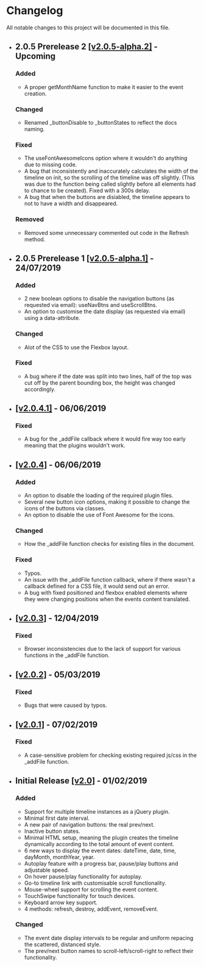 # Changelog

All notable changes to this project will be documented in this file.

- ## 2.0.5 Prerelease 2 [[v2.0.5-alpha.2]]() - Upcoming
     ### Added
     - A proper getMonthName function to make it easier to the event creation.
     ### Changed
     - Renamed _buttonDisable to _buttonStates to reflect the docs naming. 
     
     ### Fixed
     - The useFontAwesomeIcons option where it wouldn't do anything due to missing code.
     - A bug that inconsistently and inaccurately calculates the width of the timeline on init, so the scrolling of the timeline was off slightly. (This was due to the function being called slightly before all elements had to chance to be created). Fixed with a 300s delay.
     - A bug that when the buttons are disiabled, the timeline appears to not to have a width and disappeared.     

     ### Removed
     - Removed some unnecessary commented out code in the Refresh method.
     
- ## 2.0.5 Prerelease 1 [[v2.0.5-alpha.1]](https://github.com/yCodeTech/horizontal-timeline-2.0/tree/v2.0.5-alpha.1) - 24/07/2019
    ### Added
    - 2 new boolean options to disable the navigation buttons (as requested via email): useNavBtns and useScrollBtns.
    - An option to customise the date display (as requested via email) using a data-attribute.

    ### Changed
    - Alot of the CSS to use the Flexbox layout.

    ### Fixed
    - A bug where if the date was split into two lines, half of the top was cut off by the parent bounding box, the height was changed accordingly.

- ## [[v2.0.4.1]](https://github.com/yCodeTech/horizontal-timeline-2.0/tree/v2.0.4.1) - 06/06/2019
    ### Fixed
    - A bug for the _addFile callback where it would fire way too early meaning that the plugins wouldn't work.


- ## [[v2.0.4]](https://github.com/yCodeTech/horizontal-timeline-2.0/tree/v2.0.4) - 06/06/2019
    ### Added
    - An option to disable the loading of the required plugin files.
    - Several new button icon options, making it possible to change the icons of the buttons via classes.
    - An option to disable the use of Font Awesome for the icons.

    ### Changed
    - How the _addFile function checks for existing files in the document. 

    ### Fixed
    - Typos.
    - An issue with the _addFile function callback, where if there wasn't a callback defined for a CSS file, it would send out an error.
    - A bug with fixed positioned and flexbox enabled elements where they were changing positions when the events content translated.

- ## [[v2.0.3]](https://github.com/yCodeTech/horizontal-timeline-2.0/tree/v2.0.3) - 12/04/2019
    ### Fixed
    - Browser inconsistencies due to the lack of support for various functions in the _addFile function.

- ## [[v2.0.2]](https://github.com/yCodeTech/horizontal-timeline-2.0/tree/v2.0.2) - 05/03/2019
    ### Fixed
    - Bugs that were caused by typos.

- ## [[v2.0.1]](https://github.com/yCodeTech/horizontal-timeline-2.0/tree/v2.0.1) - 07/02/2019
    ### Fixed
    - A case-sensitive problem for checking existing required js/css in the _addFile function.

- ## Initial Release [[v2.0]](https://github.com/yCodeTech/horizontal-timeline-2.0/tree/v2.0) - 01/02/2019
    ### Added
    - Support for multiple timeline instances as a jQuery plugin.
    - Minimal first date interval.
    - A new pair of navigation buttons: the real prev/next.
    - Inactive button states.
    - Minimal HTML setup, meaning the plugin creates the timeline dynamically according to the total amount of event content.
    - 6 new ways to display the event dates: dateTime, date, time, dayMonth, monthYear, year.
    - Autoplay feature with a progress bar, pause/play buttons and adjustable speed.
    - On hover pause/play functionality for autoplay.
    - Go-to timeline link with customisable scroll functionality.
    - Mouse-wheel support for scrolling the event content.
    - TouchSwipe functionality for touch devices.
    - Keyboard arrow key support. 
    - 4 methods: refresh, destroy, addEvent, removeEvent.

    ### Changed
    - The event date display intervals to be regular and uniform repacing the scattered, distanced style.
    - The prev/next button names to scroll-left/scroll-right to reflect their functionality.
